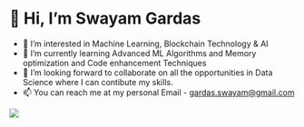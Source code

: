 # 👋 Hi, I’m Swayam Gardas
- 👀 I’m interested in Machine Learning, Blockchain Technology & AI
- 🌱 I’m currently learning Advanced ML Algorithms and Memory optimization and Code enhancement Techniques
- 💞️ I’m looking forward to collaborate on all the opportunities in Data Science where I can contibute my skills. 
- 📫 You can reach me at my personal Email - gardas.swayam@gmail.com

<!---
SwayamGardas/SwayamGardas is a ✨ special ✨ repository because its `README.md` (this file) appears on your GitHub profile.
You can click the Preview link to take a look at your changes.
--->
<p align=”center”>
<img width=”200" height=”200" src="https://user-images.githubusercontent.com/107245489/201920316-7f9bdb8e-7a88-46f7-a4fd-faafce7f1a9e.png"
  
  </p>
